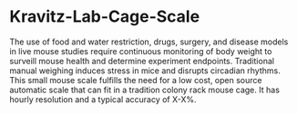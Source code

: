 # Kravitz-Lab-Cage-Scale
The use of food and water restriction, drugs, surgery, and disease models in live mouse studies require continuous monitoring of body weight to surveill mouse health and determine experiment endpoints. Traditional manual weighing induces stress in mice and disrupts circadian rhythms. This small mouse scale fulfills the need for a low cost, open source automatic scale that can fit in a tradition colony rack mouse cage. 
It has hourly resolution and a typical accuracy of X-X%.
